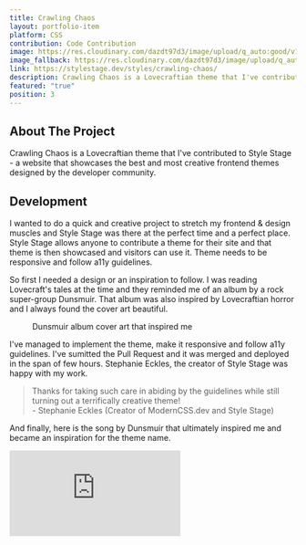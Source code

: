 ```yaml
---
title: Crawling Chaos
layout: portfolio-item
platform: CSS
contribution: Code Contribution
image: https://res.cloudinary.com/dazdt97d3/image/upload/q_auto:good/v1546803150/work/crawling-chaos-1.webp
image_fallback: https://res.cloudinary.com/dazdt97d3/image/upload/q_auto:good/v1546803150/work/crawling-chaos-1.jpg
link: https://stylestage.dev/styles/crawling-chaos/
description: Crawling Chaos is a Lovecraftian theme that I've contributed to Style Stage - a website that showcases the best and most creative frontend themes designed by the developer community.
featured: "true"
position: 3
---
```


<article class="block block--text">

<div class="project__headingWrapper">
<h2 class="title--secondary project__heading">About The Project</h2>
</div>

<p>Crawling Chaos is a Lovecraftian theme that I've contributed to Style Stage - a website that showcases the best and most creative frontend themes designed by the developer community.</p>

</article>

<article class="block block--text">

<div class="project__headingWrapper">
<h2 class="title--secondary project__heading">Development</h2>
</div>

<p>I wanted to do a quick and creative project to stretch my frontend & design muscles and Style Stage was there at the perfect time and a perfect place. Style Stage allows anyone to contribute a theme for their site and that theme is then showcased and visitors can use it. Theme needs to be responsive and follow a11y guidelines.</p>
<p>
So first I needed a design or an inspiration to follow. I was reading Lovecraft's tales at the time and they reminded me of an album by a rock super-group Dunsmuir. That album was also inspired by Lovecraftian horror and I always found the cover art beautiful.
</p>

<article class="block block--image">
<figure class="imageContainer">
<div class="image--default imageContainer image--100x100">
<div class="icon icon__image image--placeholder"></div>
</div>
        <picture>
            <source data-srcset="https://f4.bcbits.com/img/a3124064970_10.jpg" />
            <img
                loading="lazy"
                class="image--lazyLoaded lazyload"
                src="https://res.cloudinary.com/dazdt97d3/image/upload/q_auto:low/v1546683551/devstar/placeholder.png"
                data-src="https://f4.bcbits.com/img/a3124064970_10.jpg"
                alt=""
            />
        </picture>
<figcaption>Dunsmuir album cover art that inspired me</figcaption>
</figure>
</article>

<p>I've managed to implement the theme, make it responsive and follow a11y guidelines. I've sumitted the Pull Request and it was merged and deployed in the span of few hours. Stephanie Eckles, the creator of Style Stage was happy with my work.</p></article>

<blockquote class="blockquote--default blockquote block">
<div class="blockquote__wrapper">
<div class="blockquote__text blockquote__text--default">Thanks for taking such care in abiding by the guidelines while still turning out a terrifically creative theme!</div>
<div class="blockquote__author blockquote__author--default">- Stephanie Eckles (Creator of ModernCSS.dev and Style Stage)</div>
</div>
</blockquote>

<article class="block block--text">
<p>And finally, here is the song by Dunsmuir that ultimately inspired me and became an inspiration for the theme name.</p>
</article>

<article class="block block--image">
<div class="video">
<div class="icon icon__video image--placeholder"></div>
<iframe loading="lazy" class="video__content lazyload" 
src="https://www.youtube-nocookie.com/embed/OEV_bA5JAac" frameborder="0" allow="accelerometer; autoplay; encrypted-media; gyroscope; picture-in-picture" allowfullscreen></iframe>
</div>
</article>
